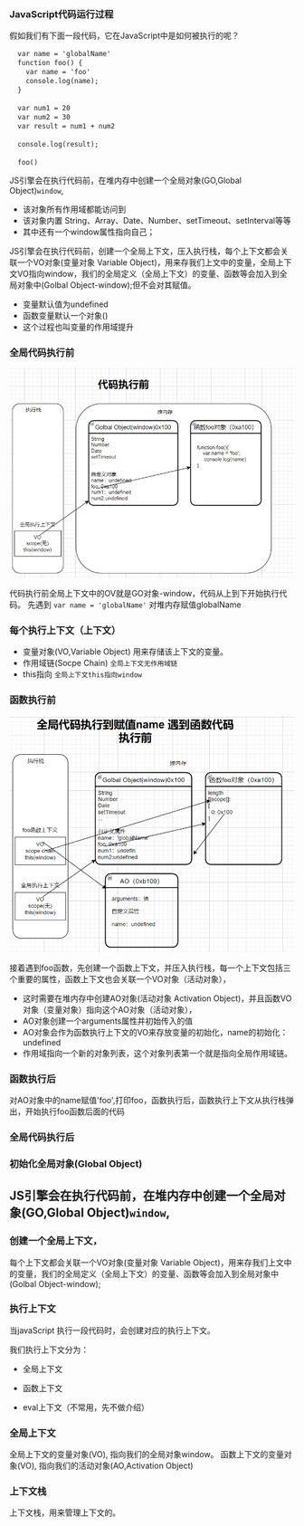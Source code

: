 ### JavaScript代码运行过程

假如我们有下面一段代码，它在JavaScript中是如何被执行的呢？
```
  var name = 'globalName'
  function foo() {
    var name = 'foo'
    console.log(name);
  }

  var num1 = 20
  var num2 = 30
  var result = num1 + num2

  console.log(result);

  foo()

```

JS引擎会在执行代码前，在堆内存中创建一个全局对象(GO,Global Object)``window``,
- 该对象所有作用域都能访问到
- 该对象内置 String、Array、Date、Number、setTimeout、setInterval等等
- 其中还有一个window属性指向自己；

JS引擎会在执行代码前，创建一个全局上下文，压入执行栈，每个上下文都会关联一个VO对象(变量对象 Variable Object)，用来存我们上文中的变量，全局上下文VO指向window，我们的全局定义（全局上下文）的变量、函数等会加入到全局对象中(Golbal Object-window);但不会对其赋值。
- 变量默认值为undefined
- 函数变量默认一个对象()
- 这个过程也叫变量的作用域提升

### 全局代码执行前
![Alt text](../img/01_%E5%85%A8%E5%B1%80%E4%BB%A3%E7%A0%81%E6%89%A7%E8%A1%8C%E5%89%8D%E5%86%85%E5%AD%98%E5%9B%BE.png)


代码执行前全局上下文中的OV就是GO对象-window，代码从上到下开始执行代码。
先遇到 `` var name = 'globalName' `` 对堆内存赋值globalName

### 每个执行上下文（上下文）
- 变量对象(VO,Variable Object)  用来存储该上下文的变量。
- 作用域链(Socpe  Chain) ``全局上下文无作用域链``
- this指向 ``全局上下文this指向window``



### 函数执行前
![Alt text](../img/02_%E9%81%87%E5%88%B0%E5%87%BD%E6%95%B0_%E5%87%BD%E6%95%B0%E6%89%A7%E8%A1%8C%E4%BB%A3%E7%A0%81%E5%89%8D%E5%86%85%E5%AD%98%E5%9B%BE.png)

接着遇到foo函数，先创建一个函数上下文，并压入执行栈，每一个上下文包括三个重要的属性，函数上下文也会关联一个VO对象（活动对象），
- 这时需要在堆内存中创建AO对象(活动对象 Activation Object)，并且函数VO对象（变量对象）指向这个AO对象（活动对象），
- AO对象创建一个arguments属性并初始传入的值
- AO对象会作为函数执行上下文的VO来存放变量的初始化，name的初始化：undefined
- 作用域指向一个新的对象列表，这个对象列表第一个就是指向全局作用域链。

### 函数执行后

对AO对象中的name赋值'foo',打印foo，函数执行后，函数执行上下文从执行栈弹出，开始执行foo函数后面的代码






### 全局代码执行后

###  初始化全局对象(Global Object)
JS引擎会在执行代码前，在堆内存中创建一个全局对象(GO,Global Object)``window``,
- 

### 创建一个全局上下文，
每个上下文都会关联一个VO对象(变量对象 Variable Object)，用来存我们上文中的变量，我们的全局定义（全局上下文）的变量、函数等会加入到全局对象中(Golbal Object-window);






### 执行上下文

当javaScript 执行一段代码时，会创建对应的执行上下文。

我们执行上下文分为：
- 全局上下文

- 函数上下文

- eval上下文（不常用，先不做介绍）



###  全局上下文

全局上下文的变量对象(VO), 指向我们的全局对象window。
函数上下文的变量对象(VO), 指向我们的活动对象(AO,Activation Object)


### 上下文栈
上下文栈，用来管理上下文的。
